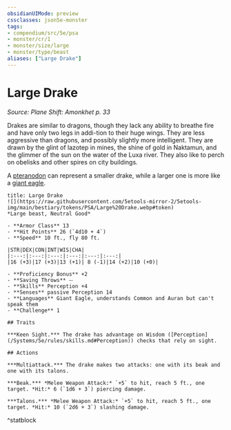 ```yaml
---
obsidianUIMode: preview
cssclasses: json5e-monster
tags:
- compendium/src/5e/psa
- monster/cr/1
- monster/size/large
- monster/type/beast
aliases: ["Large Drake"]
---
```

# Large Drake
*Source: Plane Shift: Amonkhet p. 33*  

Drakes are similar to dragons, though they lack any ability to breathe fire and have only two legs in addi-tion to their huge wings. They are less aggressive than dragons, and possibly slightly more intelligent. They are drawn by the glint of lazotep in mines, the shine of gold in Naktamun, and the glimmer of the sun on the water of the Luxa river. They also like to perch on obelisks and other spires on city buildings.

A [pteranodon](/Systems/5e/bestiary/beast/pteranodon.md) can represent a smaller drake, while a larger one is more like a [giant eagle](/Systems/5e/bestiary/beast/giant-eagle.md).

```ad-statblock
title: Large Drake
![](https://raw.githubusercontent.com/5etools-mirror-2/5etools-img/main/bestiary/tokens/PSA/Large%20Drake.webp#token)
*Large beast, Neutral Good*

- **Armor Class** 13
- **Hit Points** 26 (`4d10 + 4`)
- **Speed** 10 ft., fly 80 ft.

|STR|DEX|CON|INT|WIS|CHA|
|:---:|:---:|:---:|:---:|:---:|:---:|
|16 (+3)|17 (+3)|13 (+1)| 8 (-1)|14 (+2)|10 (+0)|

- **Proficiency Bonus** +2
- **Saving Throws** ⏤
- **Skills** Perception +4
- **Senses** passive Perception 14
- **Languages** Giant Eagle, understands Common and Auran but can't speak them
- **Challenge** 1

## Traits

***Keen Sight.*** The drake has advantage on Wisdom ([Perception](/Systems/5e/rules/skills.md#Perception)) checks that rely on sight.

## Actions

***Multiattack.*** The drake makes two attacks: one with its beak and one with its talons.

***Beak.*** *Melee Weapon Attack:* `+5` to hit, reach 5 ft., one target. *Hit:* 6 (`1d6 + 3`) piercing damage.

***Talons.*** *Melee Weapon Attack:* `+5` to hit, reach 5 ft., one target. *Hit:* 10 (`2d6 + 3`) slashing damage.
```
^statblock